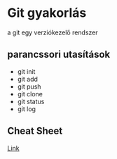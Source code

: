 # Git gyakorlás
a git egy verziókezelő rendszer


## parancssori utasítások
- git init
- git add
- git push
- git clone
- git status
- git log

## Cheat Sheet
[Link](https://education.github.com/git-cheat-sheet-education.pdf)